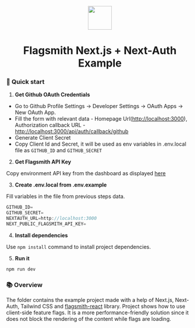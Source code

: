 <p align="center"><img src="https://user-images.githubusercontent.com/2697570/126307277-d58c2d14-3ecf-4743-81ba-a9bcd7123e2c.png" width="64"/></p>

<h1 align="center">Flagsmith Next.js + Next-Auth  Example</h1>

### 🚀 Quick start

1. **Get Github OAuth Credentials**

- Go to Github Profile Settings → Developer Settings → OAuth Apps → New OAuth App.
- Fill the form with relevant data - Homepage Url([http://localhost:3000](http://localhost:3000/)), Authorization callback URL - [http://localhost:3000/api/auth/callback/github](http://localhost:3000/api/auth/callback/github)
- Generate Client Secret
- Copy Client Id and Secret, it will be used as env variables in .env.local file as `GITHUB_ID` and `GITHUB_SECRET`

2. **Get Flagsmith API Key**

Copy environment API key from the dashboard as displayed [here](https://docs.flagsmith.com/clients/javascript#basic-usage) 

3. **Create .env.local from .env.example**

Fill variables in the file from previous steps data.

```jsx
GITHUB_ID=
GITHUB_SECRET=
NEXTAUTH_URL=http://localhost:3000
NEXT_PUBLIC_FLAGSMITH_API_KEY=
```

4. **Install dependencies**

Use `npm install` command to install project dependencies.

5. **Run it**

```jsx
npm run dev
```

### 📚 Overview

The folder contains the example project made with a help of Next.js, Next-Auth, Tailwind CSS and [flagsmith-react](https://www.npmjs.com/package/flagsmith-react) library. Project shows how to use client-side feature flags. It is a more performance-friendly solution since it does not block the rendering of the content while flags are loading.
